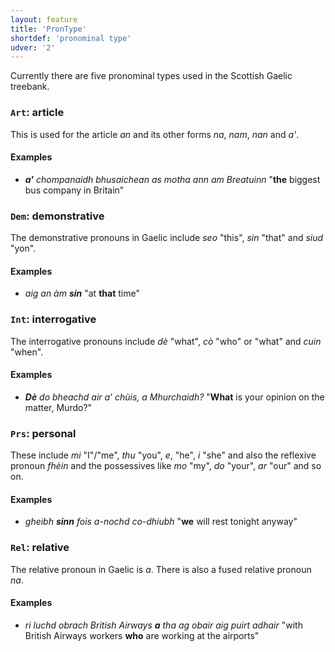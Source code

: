 ```yaml
---
layout: feature
title: 'PronType'
shortdef: 'pronominal type'
udver: '2'
---
```

Currently there are five pronominal types used in the Scottish Gaelic treebank.

### <a name="Art">`Art`</a>: article

This is used for the article _an_ and its other forms _na_, _nam_, _nan_ and _a'_.

#### Examples

* _<b>a'</b> chompanaidh bhusaichean as motha ann am Breatuinn_  "<b>the</b> biggest bus company in Britain"

### <a name="Dem">`Dem`</a>: demonstrative

The demonstrative pronouns in Gaelic include  _seo_ "this", _sin_ "that" and _siud_ "yon".

#### Examples

* _aig an àm <b>sin</b>_ "at <b>that</b> time"


### <a name="Int">`Int`</a>: interrogative

The interrogative pronouns include _dè_ "what", _cò_ "who" or "what" and _cuin_ "when".

#### Examples

* _<b>Dè</b> do bheachd air a’ chùis, a Mhurchaidh?_  "<b>What</b> is your opinion on the matter, Murdo?"

### <a name="Prs">`Prs`</a>: personal

These include _mi_ "I"/"me", _thu_ "you", _e_, "he", _i_ "she" and also the reflexive pronoun _fhèin_ and the possessives like _mo_ "my", _do_ "your", _ar_ "our" and so on.

#### Examples

* _gheibh <b>sinn</b> fois a-nochd co-dhiubh_ "<b>we</b> will rest tonight anyway"

### <a name="Rel">`Rel`</a>: relative

The relative pronoun in Gaelic is _a_.
There is also a fused relative pronoun _na_.

#### Examples

* _ri luchd obrach British Airways <b>a</b> tha ag obair aig puirt adhair_ "with British Airways workers <b>who</b> are working at the airports"
<!-- Interlanguage links updated Po 11. listopadu 2024, 20:10:01 CET -->
